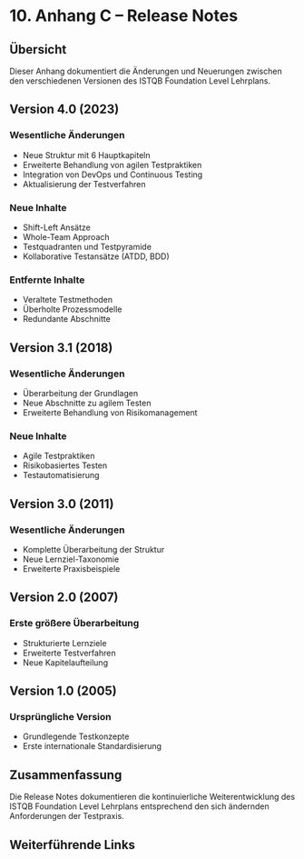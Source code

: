 # 10. Anhang C – Release Notes

## Übersicht

Dieser Anhang dokumentiert die Änderungen und Neuerungen zwischen den verschiedenen Versionen des ISTQB Foundation Level Lehrplans.

## Version 4.0 (2023)

### Wesentliche Änderungen

- Neue Struktur mit 6 Hauptkapiteln
- Erweiterte Behandlung von agilen Testpraktiken
- Integration von DevOps und Continuous Testing
- Aktualisierung der Testverfahren

### Neue Inhalte

- Shift-Left Ansätze
- Whole-Team Approach
- Testquadranten und Testpyramide
- Kollaborative Testansätze (ATDD, BDD)

### Entfernte Inhalte

- Veraltete Testmethoden
- Überholte Prozessmodelle
- Redundante Abschnitte

## Version 3.1 (2018)

### Wesentliche Änderungen

- Überarbeitung der Grundlagen
- Neue Abschnitte zu agilem Testen
- Erweiterte Behandlung von Risikomanagement

### Neue Inhalte

- Agile Testpraktiken
- Risikobasiertes Testen
- Testautomatisierung

## Version 3.0 (2011)

### Wesentliche Änderungen

- Komplette Überarbeitung der Struktur
- Neue Lernziel-Taxonomie
- Erweiterte Praxisbeispiele

## Version 2.0 (2007)

### Erste größere Überarbeitung

- Strukturierte Lernziele
- Erweiterte Testverfahren
- Neue Kapitelaufteilung

## Version 1.0 (2005)

### Ursprüngliche Version

- Grundlegende Testkonzepte
- Erste internationale Standardisierung

## Zusammenfassung

Die Release Notes dokumentieren die kontinuierliche Weiterentwicklung des ISTQB Foundation Level Lehrplans entsprechend den sich ändernden Anforderungen der Testpraxis.

## Weiterführende Links

